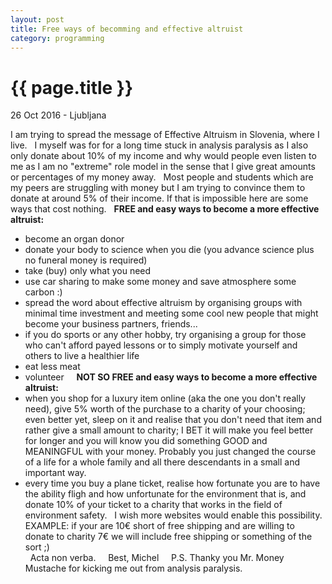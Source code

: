 ```yaml
---
layout: post
title: Free ways of becomming and effective altruist
category: programming
---
```


{{ page.title }}
================

<p class="meta">26 Oct 2016 - Ljubljana</p>

I am trying to spread the message of Effective Altruism in Slovenia, where I live. 
&nbsp;
I myself was for for a long time stuck in analysis paralysis as I also only donate about 10% of my income and why would people even listen to me as I am no "extreme" role model in the sense that I give great amounts or percentages of my money away.
&nbsp;
Most people and students which are my peers are struggling with money but I am trying to convince them to donate at around 5% of their income.
If that is impossible here are some ways that cost nothing.
&nbsp;
**FREE and easy ways to become a more effective altruist:**
- become an organ donor
- donate your body to science when you die (you advance science plus no funeral money is required)
- take (buy) only what you need
- use car sharing to make some money and save atmosphere some carbon :)
- spread the word about effective altruism by organising groups with minimal time investment and meeting some cool new people that might become your business partners, friends...
- if you do sports or any other hobby, try organising a group for those who can't afford payed lessons or to simply motivate yourself and others to live a healthier life
- eat less meat
- volunteer
&nbsp;
&nbsp;
**NOT SO FREE and easy ways to become a more effective altruist:**
- when you shop for a luxury item online (aka the one you don't really need), give 5% worth of the purchase to a charity of your choosing; even better yet, sleep on it and realise that you don't need that item and rather give a small amount to charity; I BET it will make you feel better for longer and you will know you did something GOOD and MEANINGFUL with your money. Probably you just changed the course of a life for a whole family and all there descendants in a small and important way.
- every time you buy a plane ticket, realise how fortunate you are to have the ability fligh and how unfortunate for the environment that is, and donate 10% of your ticket to a charity that works in the field of environment safety.
&nbsp;
I wish more websites would enable this possibility.
EXAMPLE: if your are 10€ short of free shipping and are willing to donate to charity 7€ we will include free shipping or something of the sort ;)    
&nbsp;
Acta non verba.
&nbsp;
&nbsp;
Best, Michel 
&nbsp;
&nbsp;
P.S. Thanky you Mr. Money Mustache for kicking me out from analysis paralysis.
